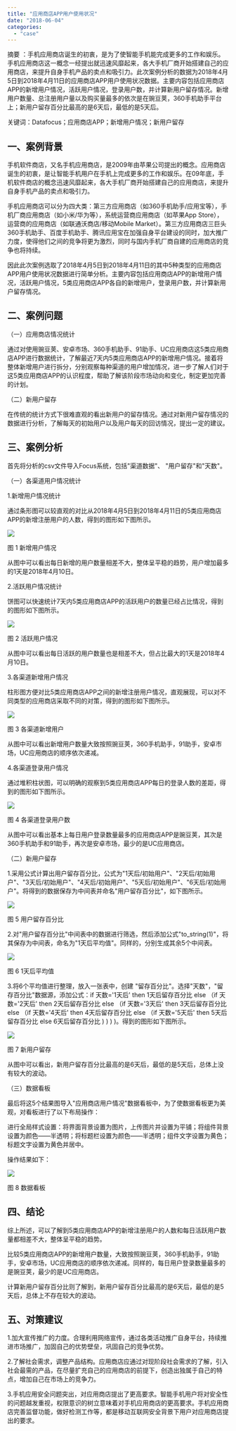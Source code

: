 ```yaml
---
title: "应用商店APP用户使用状况"
date: "2018-06-04"
categories: 
  - "case"
---
```


摘要 ：手机应用商店诞生的初衷，是为了使智能手机能完成更多的工作和娱乐。手机应用商店这一概念一经提出就迅速风靡起来，各大手机厂商开始搭建自己的应用商店，来提升自身手机产品的卖点和吸引力。此次案例分析的数据为2018年4月5日到2018年4月11日的应用商店APP用户使用状况数据。主要内容包括应用商店APP的新增用户情况，活跃用户情况，登录用户数，并计算新用户留存情况。新增用户数量、总注册用户量以及购买量最多的依次是在豌豆荚，360手机助手平台上；新用户留存百分比最高的是6天后，最低的是5天后。

关键词：Datafocus；应用商店APP；新增用户情况；新用户留存

## 一、案例背景

手机软件商店，又名手机应用商店，是2009年由苹果公司提出的概念。应用商店诞生的初衷，是让智能手机用户在手机上完成更多的工作和娱乐。在09年底，手机软件商店的概念迅速风靡起来，各大手机厂商开始搭建自己的应用商店，来提升自身手机产品的卖点和吸引力。

手机应用商店可以分为四大类：第三方应用商店（如360手机助手/应用宝等），手机厂商应用商店（如小米/华为等），系统运营商应用商店（如苹果App Store），运营商的应用商店（如联通沃商店/移动Mobile Market）。第三方应用商店三巨头360手机助手、百度手机助手、腾讯应用宝在加强自身平台建设的同时，加大推广力度，使得他们之间的竞争将更为激烈，同时与国内手机厂商自建的应用商店的竞争也将持续。

因此此次案例选取了2018年4月5日到2018年4月11日的其中5种类型的应用商店APP用户使用状况数据进行简单分析。主要内容包括应用商店APP的新增用户情况，活跃用户情况，5类应用商店APP各自的新增用户，登录用户数，并计算新用户留存情况。

## 二、案例问题

（一）应用商店情况统计

通过对使用豌豆荚、安卓市场、360手机助手、91助手、UC应用商店这5类应用商店APP进行数据统计，了解最近7天内5类应用商店APP的新增用户情况。接着将整体新增用户进行拆分，分别观察每种渠道的用户增加情况，进一步了解人们对于这5类应用商店APP的认识程度，帮助了解该阶段市场动向和变化，制定更加完善的计划。

（二）新用户留存

在传统的统计方式下很难直观的看出新用户的留存情况。通过对新用户留存情况的数据进行分析，了解每天的初始用户以及用户每天的回访情况，提出一定的建议。

## 三、案例分析

首先将分析的csv文件导入Focus系统，包括"渠道数据"、 "用户留存"和"天数"。

（一）各渠道用户情况统计

1.新增用户情况统计

通过条形图可以较直观的对比从2018年4月5日到2018年4月11日的5类应用商店APP的新增注册用户的人数，得到的图形如下图所示。

![](images/050318_0906_APP1.png)

图 1 新增用户情况

从图中可以看出每日新增的用户数量相差不大，整体呈平稳的趋势，用户增加最多的1天是2018年4月10日。

2.活跃用户情况统计

饼图可以快速统计7天内5类应用商店APP的活跃用户的数量已经占比情况，得到的图形如下图所示。

![](images/050318_0906_APP2.png)

图 2 活跃用户情况

从图中可以看出每日活跃的用户数量也是相差不大，但占比最大的1天是2018年4月10日。

3.各渠道新增用户情况

柱形图方便对比5类应用商店APP之间的新增注册用户情况，直观展现，可以对不同类型的应用商店采取不同的对策，得到的图形如下图所示。

![](images/050318_0906_APP3.png)

图 3 各渠道新增用户

从图中可以看出新增用户数量大致按照豌豆荚，360手机助手，91助手，安卓市场，UC应用商店的顺序依次递减。

4.各渠道登录用户情况

通过堆积柱状图，可以明确的观察到5类应用商店APP每日的登录人数的差距，得到的图形如下图所示。

![](images/050318_0906_APP4.png)

图 4 各渠道登录用户数

从图中可以看出基本上每日用户登录数量最多的应用商店APP是豌豆荚，其次是360手机助手和91助手，再次是安卓市场，最少的是UC应用商店。

（二）新用户留存

1.采用公式计算出用户留存百分比，公式为"1天后/初始用户"、"2天后/初始用户"、"3天后/初始用户"、"4天后/初始用户"、"5天后/初始用户"、"6天后/初始用户"。将得到的数据保存为中间表并命名"用户留存百分比"，如下图所示。

![](images/050318_0906_APP5.png)

图 5 用户留存百分比

2.对"用户留存百分比"中间表中的数据进行筛选，然后添加公式"to\_string(1)"，将其保存为中间表，命名为"1天后平均值"。同样的，分别生成其余5个中间表。

![](images/050318_0906_APP6.png)

图 6 1天后平均值

3.将6个平均值进行整理，放入一张表中，创建 "留存百分比"。选择"天数"，"留存百分比"数据源，添加公式：if 天数='1天后' then 1天后留存百分比 else （if 天数='2天后' then 2天后留存百分比 else （if 天数='3天后' then 3天后留存百分比 else （if 天数='4天后' then 4天后留存百分比 else （if 天数='5天后' then 5天后留存百分比 else 6天后留存百分比 ) ) ) )。得到的图形如下图所示。

![](images/050318_0906_APP7.png)

图 7 新用户留存

从图中可以看出，新用户留存百分比最高的是6天后，最低的是5天后，总体上没有较大的波动。

（三）数据看板

最后将这5个结果图导入"应用商店用户情况"数据看板中，为了使数据看板更为美观，对看板进行了以下布局操作：

进行全局样式设置：将界面背景设置为图片，上传图片并设置为平铺；将组件背景设置为颜色——半透明；将标题栏设置为颜色——半透明；组件文字设置为黄色；标题文字设置为黄色并居中。

操作结果如下：

![](images/050318_0906_APP8.png)

图 8 数据看板

## 四、结论

综上所述，可以了解到5类应用商店APP的新增注册用户的人数和每日活跃用户数量都相差不大，整体呈平稳的趋势。

比较5类应用商店APP的新增用户数量，大致按照豌豆荚，360手机助手，91助手，安卓市场，UC应用商店的顺序依次递减。同样的，每日用户登录数量最多的是豌豆荚，最少的是UC应用商店。

计算新用户留存百分比则了解到，新用户留存百分比最高的是6天后，最低的是5天后，总体上不存在较大的波动。

## 五、对策建议

1.加大宣传推广的力度。合理利用网络宣传，通过各类活动推广自身平台，持续推进市场推广，加固自己的优势壁垒，巩固自己的竞争优势。

2.了解社会需求，调整产品结构。应用商店应通过对现阶段社会需求的了解，引入社会最需的产品，在尽量扩充自己的应用商店的前提下，创造出独属于自己的特点，增加自己在市场上的竞争力。

3.手机应用安全问题突出，对应用商店提出了更高要求。智能手机用户将对安全性的问题越发重视，权限意识的树立意味着对手机应用商店的更高要求。手机应用商店完善监督功能，做好检测工作等，都是移动互联网安全背景下用户对应用商店提出的要求。
